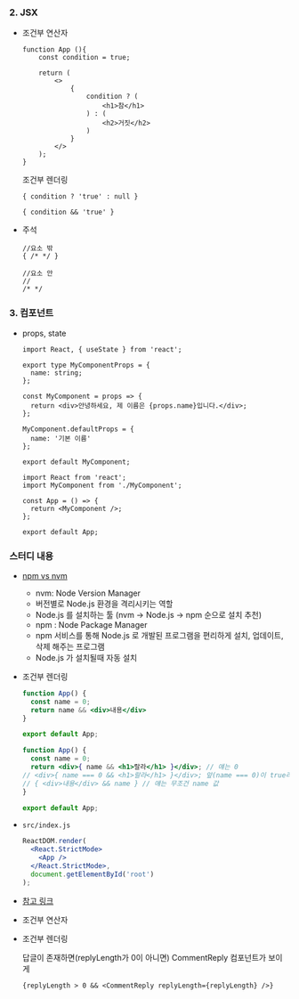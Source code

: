 ### 2. JSX

- 조건부 연산자

    ```tsx
    function App (){
    	const condition = true;

    	return (
    		<>
    			{
    				condition ? (
    					<h1>참</h1>
    				) : (
    					<h2>거짓</h2>
    				)
    			}
    		</>
    	);
    }
    ```

  조건부 렌더링

    ```tsx
    { condition ? 'true' : null }

    { condition && 'true' }
    ```

- 주석

    ```tsx
    //요소 밖
    { /* */ }

    //요소 안
    //
    /* */
    ```

### 3. 컴포넌트

- props, state

    ```tsx
    import React, { useState } from 'react';

    export type MyComponentProps = {
      name: string;
    };
     
    const MyComponent = props => {
      return <div>안녕하세요, 제 이름은 {props.name}입니다.</div>;
    };
     
    MyComponent.defaultProps = {
      name: '기본 이름'
    };
     
    export default MyComponent;
    ```

    ```tsx
    import React from 'react';
    import MyComponent from './MyComponent';
     
    const App = () => {
      return <MyComponent />;
    };
     
    export default App;
    ```

### 스터디 내용

- [npm vs nvm](https://lynmp.com/ko/article/tb585d114096490055)
    - nvm: Node Version Manager
    - 버전별로 Node.js 환경을 격리시키는 역할
    - Node.js 를 설치하는 툴 (nvm → Node.js → npm 순으로 설치 추천)
    - npm : Node Package Manager
    - npm 서비스를 통해 Node.js 로 개발된 프로그램을 편리하게 설치, 업데이트, 삭제 해주는 프로그램
    - Node.js 가 설치될때 자동 설치

- 조건부 렌더링

    ```jsx
    function App() {
      const name = 0;
      return name && <div>내용</div>
    }

    export default App;
    ```

    ```jsx
    function App() {
      const name = 0;
      return <div>{ name && <h1>랄라</h1> }</div>; // 얘는 0
    // <div>{ name === 0 && <h1>랄라</h1> }</div>; 앞(name === 0)이 true라서 랄라 뜸
    // { <div>내용</div> && name } // 얘는 무조건 name 값
    }

    export default App;
    ```

- `src/index.js`

    ```jsx
    ReactDOM.render(
      <React.StrictMode>
        <App />
      </React.StrictMode>,
      document.getElementById('root')
    );
    ```

- [참고 링크](https://ko.reactjs.org/docs/strict-mode.html#detecting-legacy-context-api)

- 조건부 연산자
- 조건부 렌더링

  답글이 존재하면(replyLength가 0이 아니면) CommentReply 컴포넌트가 보이게

    ```tsx
    {replyLength > 0 && <CommentReply replyLength={replyLength} />}
    ```